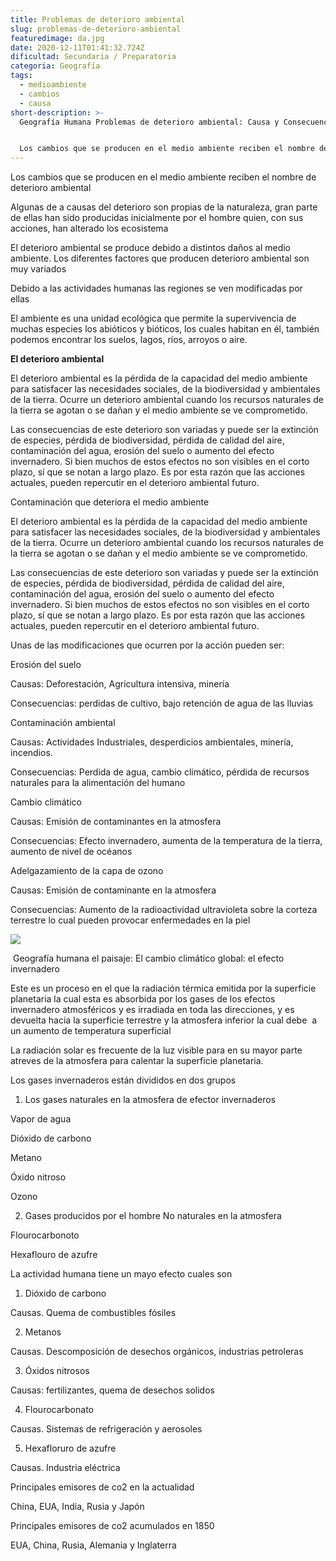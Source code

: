 ```yaml
---
title: Problemas de deterioro ambiental
slug: problemas-de-deterioro-ambiental
featuredimage: da.jpg
date: 2020-12-11T01:41:32.724Z
dificultad: Secundaria / Preparatoria
categoria: Geografía
tags:
  - medioambiente
  - cambios
  - causa
short-description: >-
  Geografía Humana Problemas de deterioro ambiental: Causa y Consecuencias 


  Los cambios que se producen en el medio ambiente reciben el nombre de deterioro ambiental
---
```

Los cambios que se producen en el medio ambiente reciben el nombre de deterioro ambiental  

Algunas de a causas del deterioro son propias de la naturaleza, gran parte de ellas han sido producidas inicialmente por el hombre quien, con sus acciones, han alterado los ecosistema 

El deterioro ambiental se produce debido a distintos daños al medio ambiente. Los diferentes factores que producen deterioro ambiental son muy variados

Debido a las actividades humanas las regiones se ven modificadas por ellas 

El ambiente es una unidad ecológica que permite la supervivencia de muchas especies los abióticos y bióticos, los cuales habitan en él, también podemos encontrar los suelos, lagos, ríos, arroyos o aire. 

**El deterioro ambiental**

El deterioro ambiental es la pérdida de la capacidad del medio ambiente para satisfacer las necesidades sociales, de la biodiversidad y ambientales de la tierra. Ocurre un deterioro ambiental cuando los recursos naturales de la tierra se agotan o se dañan y el medio ambiente se ve comprometido.



Las consecuencias de este deterioro son variadas y puede ser la extinción de especies, pérdida de biodiversidad, pérdida de calidad del aire, contaminación del agua, erosión del suelo o aumento del efecto invernadero. Si bien muchos de estos efectos no son visibles en el corto plazo, sí que se notan a largo plazo. Es por esta razón que las acciones actuales, pueden repercutir en el deterioro ambiental futuro.

Contaminación que deteriora el medio ambiente

El deterioro ambiental es la pérdida de la capacidad del medio ambiente para satisfacer las necesidades sociales, de la biodiversidad y ambientales de la tierra. Ocurre un deterioro ambiental cuando los recursos naturales de la tierra se agotan o se dañan y el medio ambiente se ve comprometido.



Las consecuencias de este deterioro son variadas y puede ser la extinción de especies, pérdida de biodiversidad, pérdida de calidad del aire, contaminación del agua, erosión del suelo o aumento del efecto invernadero. Si bien muchos de estos efectos no son visibles en el corto plazo, sí que se notan a largo plazo. Es por esta razón que las acciones actuales, pueden repercutir en el deterioro ambiental futuro.

Unas de las modificaciones que ocurren por la acción pueden ser: 

Erosión del suelo 

Causas: Deforestación, Agricultura intensiva, minería 

Consecuencias: perdidas de cultivo, bajo retención de agua de las lluvias 



Contaminación ambiental 

Causas: Actividades Industriales, desperdicios ambientales, minería, incendios.

Consecuencias: Perdida de agua, cambio climático, pérdida de recursos naturales para la alimentación del humano 



Cambio climático 

Causas: Emisión de contaminantes en la atmosfera 

Consecuencias: Efecto invernadero, aumenta de la temperatura de la tierra, aumento de nivel de océanos 



Adelgazamiento de la capa de ozono 

Causas: Emisión de contaminante en la atmosfera 

Consecuencias: Aumento de la radioactividad ultravioleta sobre la corteza terrestre lo cual pueden provocar enfermedades en la piel 

![](https://lh5.googleusercontent.com/6BjFOqJGzYtWpRa1uBCRxuVGG5cyL32fM5OapV3orAl2AVF_Z6G2fJURpmWDExEd0UZi92kht4l4d0_lAVlpOqs8pxUhs-Uf9Qi0veH05CPYAZhcxm8TOiV38jamc_jP-1QsAZs)



 Geografía humana el paisaje: El cambio climático global: el efecto invernadero 



Este es un proceso en el que la radiación térmica emitida por la superficie planetaria la cual esta es absorbida por los gases de los efectos invernadero atmosféricos y es irradiada en toda las direcciones, y es devuelta hacia la superficie terrestre y la atmosfera inferior la cual debe  a un aumento de temperatura superficial 



La radiación solar es frecuente de la luz visible para en su mayor parte atreves de la atmosfera para calentar la superficie planetaria.



Los gases invernaderos están divididos en dos grupos 

1. Los gases naturales en la atmosfera de efector invernaderos 

Vapor de agua 

Dióxido de carbono 

Metano 

Óxido nitroso

Ozono 

2. Gases producidos por el hombre No naturales en la atmosfera 

Flourocarbonoto 

Hexaflouro de azufre 



La actividad humana tiene un mayo efecto cuales son 

1. Dióxido de carbono 

Causas. Quema de combustibles fósiles 

2. Metanos 

Causas. Descomposición de desechos orgánicos, industrias petroleras 

3. Óxidos nitrosos 

Causas: fertilizantes, quema de desechos solidos 

4. Flourocarbonato

Causas. Sistemas de refrigeración y aerosoles 

5. Hexafloruro de azufre  

Causas. Industria eléctrica 

Principales emisores de co2 en la actualidad 

China, EUA, India, Rusia y Japón

Principales emisores de co2 acumulados en 1850 

EUA, China, Rusia, Alemania y Inglaterra